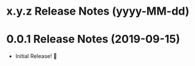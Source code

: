 x.y.z Release Notes (yyyy-MM-dd)
=============================================================

0.0.1 Release Notes (2019-09-15)
=============================================================

* Initial Release! 🎉
